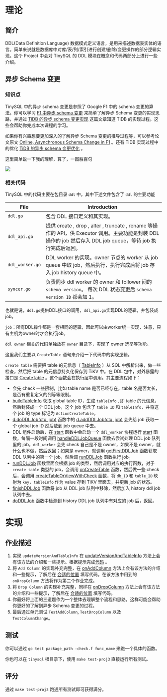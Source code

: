 # 理论

## 简介

DDL(Data Definition Language) 数据模式定义语言，是用来描述数据表实体的语言。简单来说就是数据库中对库/表/列/索引进行创建/删除/变更操作的部分逻辑实现。这个 Project 中会对 TinySQL 的 DDL 模块在概念和代码两部分上进行一些介绍。

## 异步 Schema 变更

### 知识点

TinySQL 中的异步 schema 变更是参照了 Google F1 中的 schema 变更的算法。你可以学习 [F1 中异步 schema 变更](https://github.com/ngaut/builddatabase/blob/master/f1/schema-change.md) 来简单了解异步 Schema 变更的实现思路，并通过 [TiDB 的异步 schema 变更实现](https://github.com/ngaut/builddatabase/blob/master/f1/schema-change-implement.md) 这篇文章知道 TiDB 的实现过程。这些会帮助你完成本次课程的学习。

如果你有兴趣想要更加深入的了解异步 Schema 变更的推导过程等，可以参考论文原文 [Online, Asynchronous Schema Change in F1](http://static.googleusercontent.com/media/research.google.com/zh-CN//pubs/archive/41376.pdf) 。还有 TiDB 实现过程中的优化 [TiDB 的异步 schema 变更优化](http://zimulala.github.io/2017/12/24/optimize/) 。

这里简单说一下我的理解，算了，一图胜百句

![](http://pic.netpunk.top/images/2022/07/23/20220723162056.png)



### 相关代码

TinySQL 中的代码主要在包目录 `ddl` 中。其中下述文件包含了 `ddl` 的主要功能

| File            | Introduction                                                 |
| --------------- | ------------------------------------------------------------ |
| `ddl.go`        | 包含 DDL 接口定义和其实现。                                  |
| `ddl_api.go`    | 提供 create , drop , alter , truncate , rename 等操作的 API，供 Executor 调用。主要功能是封装 DDL 操作的 job 然后存入 DDL job queue，等待 job 执行完成后返回。 |
| `ddl_worker.go` | DDL worker 的实现。owner 节点的 worker 从 job queue 中取 job，然后执行，执行完成后将 job 存入 job history queue 中。 |
| `syncer.go`     | 负责同步 ddl worker 的 owner 和 follower 间的 `schema version`。 每次 DDL 状态变更后 `schema version ID` 都会加 1。 |

也就是说，`ddl.go`提供DDL接口的调用，`ddl_api.go`实现DDL的逻辑，并包装成job。

`job`：所有DDL操作都是一套相同的逻辑，因此可以由worker统一实现，注意，只有主机为owner时才会执行job。

`ddl owner` 相关的代码单独放在 `owner` 目录下，实现了 owner 选举等功能。

这里我们主要以 `CreateTable` 语句来介绍一下代码中的实现逻辑。

`create table` 需要把 table 的元信息（ [TableInfo](https://github.com/pingcap-incubator/tinysql/blob/course/parser/model/model.go#L180) ）从 SQL 中解析出来，做一些检查，然后把 table 的元信息持久化保存到 TiKV 中。在 DDL 包中，对外暴露的接口是 [CreateTable](https://github.com/pingcap-incubator/tinysql/blob/course/ddl/ddl_api.go#L846) 。这个函数会在执行层中调用。其主要流程如下：

- 会先 check 一些限制，比如 table name 是否已经存在，table 名是否太长，是否有重复定义的列等等限制。
- [buildTableInfo](https://github.com/pingcap-incubator/tinysql/blob/course/ddl/ddl_api.go#L712) 获取 global table ID，生成 `tableInfo` , 即 table 的元信息，然后封装成一个 DDL job，这个 job 包含了 `table ID` 和 `tableInfo`，并将这个 job 的 type 标记为 `ActionCreateTable`。
- [d.doDDLJob(ctx, job)](https://github.com/pingcap-incubator/tinysql/blob/course/ddl/ddl.go#L421) 函数中的 [d.addDDLJob(ctx, job)](https://github.com/pingcap-incubator/tinysql/blob/course/ddl/ddl.go#L182) 会先给 job 获取一个 global job ID 然后放到 job queue 中去。
- DDL 组件启动后，在 [start](https://github.com/pingcap-incubator/tinysql/blob/course/ddl/ddl.go#L285) 函数中会启动一个 `ddl_worker` 协程运行 [start](https://github.com/pingcap-incubator/tinysql/blob/course/ddl/ddl_worker.go#L112) 函数，每隔一段时间调用 [handleDDLJobQueue](https://github.com/pingcap-incubator/tinysql/blob/course/ddl/ddl_worker.go#L300) 函数去尝试处理 DDL job 队列里的 job，`ddl_worker` 会先 check 自己是不是 owner，如果不是 owner，就什么也不做，然后返回；如果是 owner，就调用 [getFirstDDLJob](https://github.com/pingcap-incubator/tinysql/blob/course/ddl/ddl_worker.go#L219) 函数获取 DDL 队列中的第一个 job，然后调 [runDDLJob](https://github.com/pingcap-incubator/tinysql/blob/course/ddl/ddl_worker.go#L427) 函数执行 job。
- [runDDLJob](https://github.com/pingcap-incubator/tinysql/blob/course/ddl/ddl_worker.go#L452) 函数里面会根据 job 的类型，然后调用对应的执行函数，对于 `create table` 类型的 job，会调用 [onCreateTable](https://github.com/pingcap-incubator/tinysql/blob/course/ddl/table.go#L32) 函数，然后做一些 check 后，会调用 [createTableOrViewWithCheck](https://github.com/pingcap-incubator/tinysql/blob/course/ddl/table.go#L66) 函数，将 `db_ID` 和 `table_ID` 映射为 `key`，`tableInfo` 作为 value 存到 TiKV 里面去，并更新 job 的状态。
- [finishDDLJob](https://github.com/pingcap-incubator/tinysql/blob/course/ddl/ddl_worker.go#L257) 函数将 job 从 DDL job 队列中移除，然后加入 history ddl job 队列中去。
- [doDDLJob](https://github.com/pingcap-incubator/tinysql/blob/course/ddl/ddl.go#L449) 函数中检测到 history DDL job 队列中有对应的 job 后，返回。



# 实现

## 作业描述

1. 实现 `updateVersionAndTableInfo` 在 [updateVersionAndTableInfo](https://github.com/pingcap-incubator/tinysql/blob/course/ddl/table.go#L360) 方法上会有该方法的介绍和一些提示。根据提示完成[代码](https://github.com/pingcap-incubator/tinysql/blob/course/ddl/table.go#L378) 。
2. 将 `Add Column` 的实现补充完整，在 [onAddColumn](https://github.com/pingcap-incubator/tinysql/blob/course/ddl/column.go#L136) 方法上会有该方法的介绍和一些提示，了解后在 [合适的位置](https://github.com/pingcap-incubator/tinysql/blob/course/ddl/column.go#L194) 填写代码。在该方法中用到的 `onDropColumn` 方法将作为第二个作业完成。
3. 将 `Drop Column` 的实现补充完整，同样在 [onDropColumn](https://github.com/pingcap-incubator/tinysql/blob/course/ddl/column.go#L216) 方法上会有该方法的介绍和一些提示，了解后在 [合适的位置](https://github.com/pingcap-incubator/tinysql/blob/course/ddl/column.go#L245) 填写代码。
4. 你最好将上面的三道题作为一个整体去理解整个流程和思路，这样可能会帮助你更好的了解到异步 Schema 变更的过程。
5. 最后通过单元测试 `TestAddColumn`, `TestDropColumn` 以及 `TestColumnChange`。

## 测试

你可以通过 `go test package_path -check.f func_name` 来跑一个具体的函数。

你也可以在 `tinysql` 根目录下，使用 `make test-proj3` 直接运行所有测试。

## 评分

通过 `make test-proj3` 跑通所有测试即可获得满分。

